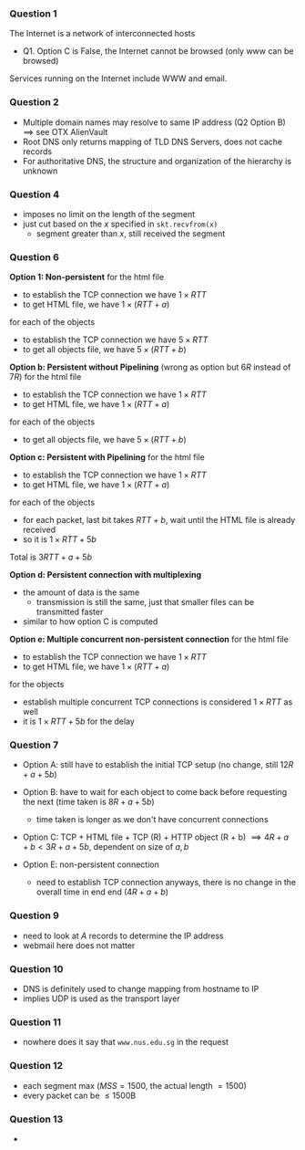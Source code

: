 ### Question 1
The Internet is a network of interconnected hosts
- Q1. Option C is False, the Internet cannot be browsed (only www can be browsed)

Services running on the Internet include WWW and email.
### Question 2
- Multiple domain names may resolve to same IP address (Q2 Option B) $\implies$ see OTX AlienVault
- Root DNS only returns mapping of TLD DNS Servers, does not cache records
- For authoritative DNS, the structure and organization of the hierarchy is unknown

### Question 4
- imposes no limit on the length of the segment
- just cut based on the $x$ specified in `skt.recvfrom(x)`
	- segment greater than $x$, still received the segment

### Question 6
**Option 1: Non-persistent**
for the html file
- to establish the TCP connection we have $1 \times RTT$
- to get HTML file, we have $1 \times (RTT + a)$

for each of the objects
- to establish the TCP connection we have $5 \times RTT$
- to get all objects  file, we have $5 \times (RTT + b)$

**Option b: Persistent without Pipelining** (wrong as option but $6R$ instead of $7R$)
for the html file
- to establish the TCP connection we have $1 \times RTT$
- to get HTML file, we have $1 \times (RTT + a)$

for each of the objects
- to get all objects file, we have $5 \times (RTT + b)$

**Option c: Persistent with Pipelining**
for the html file
- to establish the TCP connection we have $1 \times RTT$
 - to get HTML file, we have $1 \times (RTT + a)$

for each of the objects
- for each packet, last bit takes $RTT + b$, wait until the HTML file is already received
- so it is $1 \times RTT + 5b$

Total is $3 RTT + a + 5b$

**Option d: Persistent connection with multiplexing**
- the amount of data is the same
	- transmission is still the same, just that smaller files can be transmitted faster
- similar to how option C is computed

**Option e: Multiple concurrent non-persistent connection**
for the html file
- to establish the TCP connection we have $1 \times RTT$
 - to get HTML file, we have $1 \times (RTT + a)$

for the objects
- establish multiple concurrent TCP connections is considered $1 \times RTT$ as well
- it is $1 \times RTT + 5b$ for the delay

### Question 7
- Option A: still have to establish the initial TCP setup (no change, still $12R + a + 5b$)
- Option B: have to wait for each object to come back before requesting the next (time taken is $8R +a + 5b$)
	- time taken is longer as we don't have concurrent connections
- Option C: TCP + HTML file + TCP (R) + HTTP object (R + b) $\implies 4R + a + b \lt 3R + a + 5b$, dependent on size of $a, b$

- Option E: non-persistent connection
	- need to establish TCP connection anyways, there is no change in the overall time in end end ($4R + a + b$)

### Question 9
- need to look at $A$ records to determine the IP address
- webmail here does not matter
### Question 10
- DNS is definitely used to change mapping from hostname to IP
- implies UDP is used as the transport layer
### Question 11
- nowhere does it say that `www.nus.edu.sg` in the request
### Question 12
- each segment max ($MSS = 1500$, the actual length $= 1500$)
- every packet can be $\leq 1500$B
### Question 13
- 
